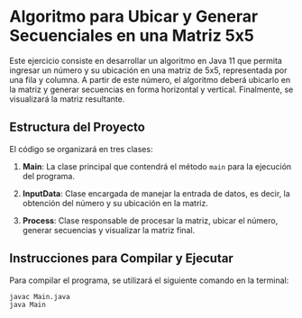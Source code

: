 # Algoritmo para Ubicar y Generar Secuenciales en una Matriz 5x5

Este ejercicio consiste en desarrollar un algoritmo en Java 11 que permita ingresar un número y su ubicación en una matriz de 5x5, representada por una fila y columna. A partir de este número, el algoritmo deberá ubicarlo en la matriz y generar secuencias en forma horizontal y vertical. Finalmente, se visualizará la matriz resultante.

## Estructura del Proyecto

El código se organizará en tres clases:

1. **Main**: La clase principal que contendrá el método `main` para la ejecución del programa.

2. **InputData**: Clase encargada de manejar la entrada de datos, es decir, la obtención del número y su ubicación en la matriz.

3. **Process**: Clase responsable de procesar la matriz, ubicar el número, generar secuencias y visualizar la matriz final.

## Instrucciones para Compilar y Ejecutar

Para compilar el programa, se utilizará el siguiente comando en la terminal:

```bash
javac Main.java
java Main